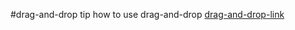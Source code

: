 #drag-and-drop
tip how to use drag-and-drop 
[drag-and-drop-link](https://iusmanof.github.io/drag-and-drop/)
